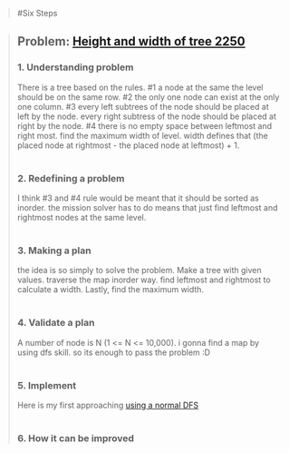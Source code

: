 > #Six Steps
> <br />

> ## Problem: [Height and width of tree 2250](https://www.acmicpc.net/problem/2250)
>
> ### 1. Understanding problem
>  There is a tree based on the rules. #1 a node at the same the level should be on the same row. #2 
  the only one node can exist at the only one column. #3 every left subtrees of the node should be placed at left by the node.
  every right subtress of the node should be placed at right by the node. #4 there is no empty space between leftmost and right 
  most. find the maximum width of level. width defines that (the placed node at rightmost - the placed node at leftmost) + 1.
> <br />
> <br />
> ### 2. Redefining a problem
>  I think #3 and #4 rule would be meant that it should be sorted as inorder. the mission solver has to do means that just find
  leftmost and rightmost nodes at the same level.
> <br />
> <br />
> ### 3. Making a plan
>  the idea is so simply to solve the problem. Make a tree with given values. traverse the map inorder way. find leftmost and 
  rightmost to calculate a width. Lastly, find the maximum width.
> <br />
> <br />
> ### 4. Validate a plan
>  A number of node is N (1 <= N <= 10,000). i gonna find a map by using dfs skill. so its enough to pass the problem :D
> <br />
> <br />
> ### 5. Implement
>  Here is my first approaching [using a normal DFS](https://github.com/DevStevenLee/Algorithm/blob/master/DFS/HeightAndWidthOfTree_2250/HeightAndWidthOfTree_2250.java)
> <br /> 
> <br />
> ### 6. How it can be improved
>
>
>

